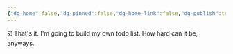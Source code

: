 ```yaml
---
{"dg-home":false,"dg-pinned":false,"dg-home-link":false,"dg-publish":true,"tags":["dgblip"],"disabled rules":["yaml-title","yaml-title-alias","file-name-heading"],"title":"philipp on mastodon @ 2024-05-23","created-date":"2024-05-23T06:32:57","id":112489003559035420,"updated-date":"2025-05-02T08:50:44","dg-path":"blips/112489003559035419.md","permalink":"/blips/112489003559035419/","dgPassFrontmatter":true}
---
```



☑️ That's it. I'm going to build my own todo list. How hard can it be, anyways.



